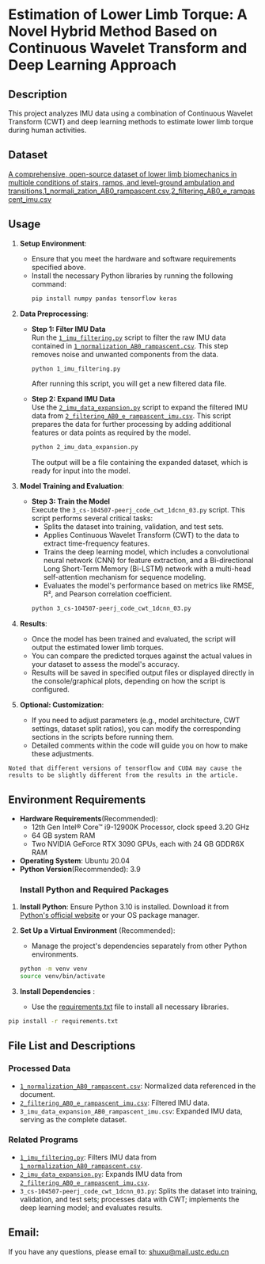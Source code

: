 # Estimation of Lower Limb Torque: A Novel Hybrid Method Based on Continuous Wavelet Transform and Deep Learning Approach

## Description
This project analyzes IMU data using a combination of Continuous Wavelet Transform (CWT) and deep learning methods to estimate lower limb torque during human activities.

## Dataset

[A comprehensive, open-source dataset of lower limb biomechanics in multiple conditions of stairs, ramps, and level-ground ambulation and transitions](https://www.epic.gatech.edu/opensource-biomechanics-camargo-et-al/),[1_normali_zation_AB0_rampascent.csv](/Processed%20data/1_normali_zation_AB0_rampascent.csv),[2_filtering_AB0_e_rampascent_imu.csv](/Processed%20data/2_filtering_AB0_e_rampascent_imu.csv)

## Usage
  
1. **Setup Environment**:
   - Ensure that you meet the hardware and software requirements specified above.
   - Install the necessary Python libraries by running the following command:
     ```bash
     pip install numpy pandas tensorflow keras
     ```

2. **Data Preprocessing**:
   - **Step 1: Filter IMU Data**  
     Run the [`1_imu_filtering.py`](1_imu_filtering.py) script to filter the raw IMU data contained in [`1_normalization_AB0_rampascent.csv`](/Processed%20data/1_normali_zation_AB0_rampascent.csv). This step removes noise and unwanted components from the data.
     ```bash
     python 1_imu_filtering.py
     ```
     After running this script, you will get a new filtered data file.

   - **Step 2: Expand IMU Data**  
     Use the [`2_imu_data_expansion.py`](2_imu_data_expansion.py) script to expand the filtered IMU data from [`2_filtering_AB0_e_rampascent_imu.csv`](/Processed%20data/2_filtering_AB0_e_rampascent_imu.csv). This script prepares the data for further processing by adding additional features or data points as required by the model.
     ```bash
     python 2_imu_data_expansion.py
     ```
     The output will be a file containing the expanded dataset, which is ready for input into the model.

3. **Model Training and Evaluation**:
   - **Step 3: Train the Model**  
     Execute the `3_cs-104507-peerj_code_cwt_1dcnn_03.py` script. This script performs several critical tasks:
     - Splits the dataset into training, validation, and test sets.
     - Applies Continuous Wavelet Transform (CWT) to the data to extract time-frequency features.
     - Trains the deep learning model, which includes a convolutional neural network (CNN) for feature extraction, and a Bi-directional Long Short-Term Memory (Bi-LSTM) network with a multi-head self-attention mechanism for sequence modeling.
     - Evaluates the model's performance based on metrics like RMSE, R², and Pearson correlation coefficient.
     ```bash
     python 3_cs-104507-peerj_code_cwt_1dcnn_03.py
     ```

4. **Results**:
   - Once the model has been trained and evaluated, the script will output the estimated lower limb torques.
   - You can compare the predicted torques against the actual values in your dataset to assess the model's accuracy.
   - Results will be saved in specified output files or displayed directly in the console/graphical plots, depending on how the script is configured.

5. **Optional: Customization**:
   - If you need to adjust parameters (e.g., model architecture, CWT settings, dataset split ratios), you can modify the corresponding sections in the scripts before running them.
   - Detailed comments within the code will guide you on how to make these adjustments.
  
`Noted that different versions of tensorflow and CUDA may cause the results to be slightly different from the results in the article.`
## Environment Requirements
- **Hardware Requirements**(Recommended):
  - 12th Gen Intel® Core™ i9-12900K Processor, clock speed 3.20 GHz
  - 64 GB system RAM
  - Two NVIDIA GeForce RTX 3090 GPUs, each with 24 GB GDDR6X RAM
- **Operating System**: Ubuntu 20.04
- **Python Version**(Recommended): 3.9
  ### Install Python and Required Packages

1. **Install Python**: Ensure Python 3.10 is installed. Download it from [Python's official website](https://www.python.org/downloads/) or your OS package manager.

2. **Set Up a Virtual Environment** (Recommended):
   - Manage the project's dependencies separately from other Python environments.
   ```bash
   python -m venv venv
   source venv/bin/activate
3. **Install Dependencies** :
   - Use the [requirements.txt](requirements.txt) file to install all necessary libraries.
  ```bash
  pip install -r requirements.txt
  ```

## File List and Descriptions

### Processed Data
- [`1_normalization_AB0_rampascent.csv`](/Processed%20data/1_normali_zation_AB0_rampascent.csv): Normalized data referenced in the document.
- [`2_filtering_AB0_e_rampascent_imu.csv`](/Processed%20data/2_filtering_AB0_e_rampascent_imu.csv): Filtered IMU data.
- `3_imu_data_expansion_AB0_rampascent_imu.csv`: Expanded IMU data, serving as the complete dataset.

### Related Programs
- [`1_imu_filtering.py`](1_imu_filtering.py): Filters IMU data from [`1_normalization_AB0_rampascent.csv`](/Processed%20data/1_normali_zation_AB0_rampascent.csv).
- [`2_imu_data_expansion.py`](2_imu_data_expansion.py): Expands IMU data from [`2_filtering_AB0_e_rampascent_imu.csv`](/Processed%20data/2_filtering_AB0_e_rampascent_imu.csv).
- `3_cs-104507-peerj_code_cwt_1dcnn_03.py`: Splits the dataset into training, validation, and test sets; processes data with CWT; implements the deep learning model; and evaluates results.

  
## Email:

If you have any questions, please email to: [shuxu@mail.ustc.edu.cn](mailto:shuxu@mail.ustc.edu.cn)

